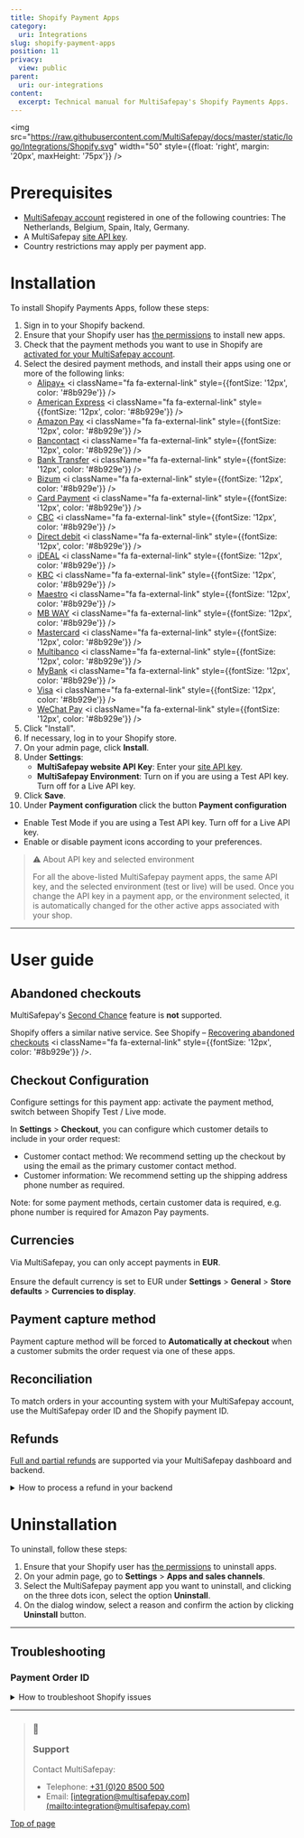 ```yaml
---
title: Shopify Payment Apps
category:
  uri: Integrations
slug: shopify-payment-apps
position: 11
privacy:
  view: public
parent:
  uri: our-integrations
content:
  excerpt: Technical manual for MultiSafepay's Shopify Payments Apps.
---
```

<img src="https://raw.githubusercontent.com/MultiSafepay/docs/master/static/logo/Integrations/Shopify.svg" width="50" style={{float: 'right', margin: '20px', maxHeight: '75px'}} />

# Prerequisites

* [MultiSafepay account](/docs/getting-started-guide/) registered in one of the following countries: The Netherlands, Belgium, Spain, Italy, Germany.
* A MultiSafepay [site API key](/docs/sites#site-id-api-key-and-security-code).
* Country restrictions may apply per payment app.

# Installation

To install Shopify Payments Apps, follow these steps:

1. Sign in to your Shopify backend.
2. Ensure that your Shopify user has <a href="https://help.shopify.com/en/manual/your-account/staff-accounts/staff-permissions/staff-permissions-descriptions#apps-and-channels-permissions" target="_blank">the permissions</a> to install new apps.
3. Check that the payment methods you want to use in Shopify are [activated for your MultiSafepay account](/docs/payment-methods).
4. Select the desired payment methods, and install their apps using one or more of the following links:
   * <a href="https://apps.shopify.com/multisafepay-alipay" target="_blank">Alipay+</a> <i className="fa fa-external-link" style={{fontSize: '12px', color: '#8b929e'}} />
   * <a href="https://apps.shopify.com/american-express" target="_blank">American Express</a> <i className="fa fa-external-link" style={{fontSize: '12px', color: '#8b929e'}} />
   * <a href="https://apps.shopify.com/multisafepay-amazon-pay" target="_blank">Amazon Pay</a> <i className="fa fa-external-link" style={{fontSize: '12px', color: '#8b929e'}} />
   * <a href="https://apps.shopify.com/bancontact" target="_blank">Bancontact</a> <i className="fa fa-external-link" style={{fontSize: '12px', color: '#8b929e'}} />
   * <a href="https://apps.shopify.com/multisafepay-bank-transfer" target="_blank">Bank Transfer</a> <i className="fa fa-external-link" style={{fontSize: '12px', color: '#8b929e'}} />
   * <a href="https://apps.shopify.com/multisafepay-bizum" target="_blank">Bizum</a> <i className="fa fa-external-link" style={{fontSize: '12px', color: '#8b929e'}} />
   * <a href="https://apps.shopify.com/card-payment" target="_blank">Card Payment</a> <i className="fa fa-external-link" style={{fontSize: '12px', color: '#8b929e'}} />
   * <a href="https://apps.shopify.com/multisafepay-cbc" target="_blank">CBC</a> <i className="fa fa-external-link" style={{fontSize: '12px', color: '#8b929e'}} />
   * <a href="https://apps.shopify.com/direct-debit" target="_blank">Direct debit</a> <i className="fa fa-external-link" style={{fontSize: '12px', color: '#8b929e'}} />
   * <a href="https://apps.shopify.com/multisafepay-ideal" target="_blank">iDEAL</a> <i className="fa fa-external-link" style={{fontSize: '12px', color: '#8b929e'}} />
   * <a href="https://apps.shopify.com/multisafepay-kbc" target="_blank">KBC</a> <i className="fa fa-external-link" style={{fontSize: '12px', color: '#8b929e'}} />
   * <a href="https://apps.shopify.com/multisafepay-maestro" target="_blank">Maestro</a> <i className="fa fa-external-link" style={{fontSize: '12px', color: '#8b929e'}} />
   * <a href="https://apps.shopify.com/multisafepay-mb-way" target="_blank">MB WAY</a> <i className="fa fa-external-link" style={{fontSize: '12px', color: '#8b929e'}} />
   * <a href="https://apps.shopify.com/multisafepay-mastercard" target="_blank">Mastercard</a> <i className="fa fa-external-link" style={{fontSize: '12px', color: '#8b929e'}} />
   * <a href="https://apps.shopify.com/multisafepay-multibanco" target="_blank">Multibanco</a> <i className="fa fa-external-link" style={{fontSize: '12px', color: '#8b929e'}} />
   * <a href="https://apps.shopify.com/multisafepay-mybank" target="_blank">MyBank</a> <i className="fa fa-external-link" style={{fontSize: '12px', color: '#8b929e'}} />
   * <a href="https://apps.shopify.com/visa" target="_blank">Visa</a> <i className="fa fa-external-link" style={{fontSize: '12px', color: '#8b929e'}} />
   * <a href="https://apps.shopify.com/multisafepay-wechat-pay" target="_blank">WeChat Pay</a> <i className="fa fa-external-link" style={{fontSize: '12px', color: '#8b929e'}} />
5. Click "Install".
6. If necessary, log in to your Shopify store.
7. On your admin page, click **Install**.
8. Under **Settings**:
   * **MultiSafepay website API Key**: Enter your [site API key](/docs/sites#site-id-api-key-and-security-code).
   * **MultiSafepay Environment**: Turn on if you are using a Test API key. Turn off for a Live API key.
9. Click **Save**.
10. Under **Payment configuration** click the button **Payment configuration**

* Enable Test Mode if you are using a Test API key. Turn off for a Live API key.
* Enable or disable payment icons according to your preferences.

> ⚠️ About API key and selected environment
>
> For all the above-listed MultiSafepay payment apps, the same API key, and the selected environment (test or live) will be used. Once you change the API key in a payment app, or the environment selected, it is automatically changed for the other active apps associated with your shop.

***

# User guide

## Abandoned checkouts

MultiSafepay's [Second Chance](/docs/second-chance/) feature is **not** supported.

Shopify offers a similar native service. See Shopify – <a href="https://help.shopify.com/en/manual/orders/abandoned-checkouts" target="_blank">Recovering abandoned checkouts</a> <i className="fa fa-external-link" style={{fontSize: '12px', color: '#8b929e'}} />.

## Checkout Configuration

Configure settings for this payment app: activate the payment method, switch between Shopify Test / Live mode.

In **Settings** > **Checkout**, you can configure which customer details to include in your order request:

* Customer contact method: We recommend setting up the checkout by using the email as the primary customer contact method.
* Customer information: We recommend setting up the shipping address phone number as required.

Note: for some payment methods, certain customer data is required, e.g. phone number is required for Amazon Pay payments.

## Currencies

Via MultiSafepay, you can only accept payments in **EUR**.<br />\
Ensure the default currency is set to EUR under **Settings** > **General** > **Store defaults** > **Currencies to display**.

## Payment capture method

Payment capture method will be forced to **Automatically at checkout**  when a customer submits the order request via one of these apps.

## Reconciliation

To match orders in your accounting system with your MultiSafepay account, use the MultiSafepay order ID and the Shopify payment ID.

## Refunds

[Full and partial refunds](/docs/refund-payments/) are supported via your MultiSafepay dashboard and backend.

<details id="how-to-process-refunds-in-your-shopify-backend">
  <summary>How to process a refund in your backend</summary>

  <br />

  1. Sign in to your Shopify backend.
  2. Go to **Orders**.
  3. Select the order you want to refund.
  4. Click **Refund**, enter the refund amount, and confirm.
  5. A refund request is sent to MultiSafepay. The refund status is updated in your Shopify backend as **pending**.
  6. The refund is processed by MultiSafepay. The refund status is updated in your Shopify backend as **refunded**.

  **Notes**

  * The refund amount cannot exceed the original transaction amount.
  * Refunds are not processed in real-time.
    * The refund status is updated in your Shopify backend as **pending** until the refund is processed by MultiSafepay.
    * While the refund is **pending** in your Shopify backend, refund will appear as **reserved** in your MultiSafepay account.
</details>

# Uninstallation

To uninstall, follow these steps:

1. Ensure that your Shopify user has <a href="https://help.shopify.com/en/manual/your-account/staff-accounts/staff-permissions/staff-permissions-descriptions#apps-and-channels-permissions" target="_blank">the permissions</a> to uninstall apps.
2. On your admin page, go to **Settings** > **Apps and sales channels**.
3. Select the MultiSafepay payment app you want to uninstall, and clicking on the three dots icon, select the option **Uninstall**.
4. On the dialog window, select a reason and confirm the action by clicking **Uninstall** button.

***

## Troubleshooting

### Payment Order ID

<details id="Shopify Troubleshooting">
  <summary>How to troubleshoot Shopify issues</summary>

  <br />

  If you experience issues with order statuses, or refund statuses not updating, we will need the payment ID of the original transaction to investigate the issue.

  1. Sign in to your Shopify backend.
  2. Go to **Orders**.
  3. Select the order related to the issue you want to report.
  4. In the timeline, look for the earliest payment event and find the Payment ID.
  5. Include the payment ID when reporting your issue to <a href="mailto:integration@multisafepay.com">MultiSafepay support</a>.
</details>

***

<blockquote className="callout callout_info">
  <h3 className="callout-heading">
    <span className="callout-icon">💬</span>
    <p>Support</p>
  </h3>

  <p>Contact MultiSafepay:</p>

  <ul>
    <li>Telephone: <a href="tel:+310208500500">+31 (0)20 8500 500</a></li>
    <li>Email: <a href="mailto:integration@multisafepay.com">[integration@multisafepay.com](mailto:integration@multisafepay.com)</a></li>
  </ul>
</blockquote>

[Top of page](#top)
